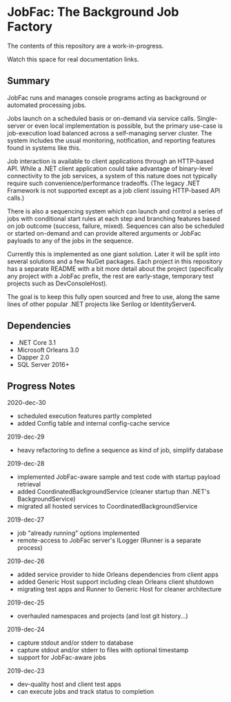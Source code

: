 
# JobFac: The Background Job Factory

The contents of this repository are a work-in-progress.

Watch this space for real documentation links.

## Summary

JobFac runs and manages console programs acting as background or automated processing jobs. 

Jobs launch on a scheduled basis or on-demand via service calls. Single-server or even local implementation is possible, but the primary use-case is job-execution load balanced across a self-managing server cluster. The system includes the usual monitoring, notification, and reporting features found in systems like this.

Job interaction is available to client applications through an HTTP-based API. While a .NET client application could take advantage of binary-level connectivity to the job services, a system of this nature does not typically require such convenience/performance tradeoffs. (The legacy .NET Framework is not supported except as a job client issuing HTTP-based API calls.)

There is also a sequencing system which can launch and control a series of jobs with conditional start rules at each step and branching features based on job outcome (success, failure, mixed). Sequences can also be scheduled or started on-demand and can provide altered arguments or JobFac payloads to any of the jobs in the sequence.

Currently this is implemented as one giant solution. Later it will be split into several solutions and a few NuGet packages. Each project in this repository has a separate README with a bit more detail about the project (specifically any project with a JobFac prefix, the rest are early-stage, temporary test projects such as DevConsoleHost).

The goal is to keep this fully open sourced and free to use, along the same lines of other popular .NET projects like Serilog or IdentityServer4.

## Dependencies

* .NET Core 3.1
* Microsoft Orleans 3.0
* Dapper 2.0
* SQL Server 2016+

## Progress Notes

2020-dec-30
* scheduled execution features partly completed
* added Config table and internal config-cache service

2019-dec-29
* heavy refactoring to define a sequence as kind of job, simplify database

2019-dec-28
* implemented JobFac-aware sample and test code with startup payload retrieval
* added CoordinatedBackgroundService (cleaner startup than .NET's BackgroundService)
* migrated all hosted services to CoordinatedBackgroundService

2019-dec-27
* job "already running" options implemented
* remote-access to JobFac server's ILogger (Runner is a separate process)

2019-dec-26
* added service provider to hide Orleans dependencies from client apps
* added Generic Host support including clean Orleans client shutdown
* migrating test apps and Runner to Generic Host for cleaner architecture

2019-dec-25
* overhauled namespaces and projects (and lost git history...)

2019-dec-24
* capture stdout and/or stderr to database
* capture stdout and/or stderr to files with optional timestamp
* support for JobFac-aware jobs

2019-dec-23
* dev-quality host and client test apps
* can execute jobs and track status to completion
